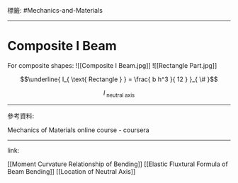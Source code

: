 標籤: #Mechanics-and-Materials 

---

# Composite I Beam

For composite shapes:
![[Composite I Beam.jpg]]
![[Rectangle Part.jpg]]

$$\underline{ I_{ \text{ Rectangle } } = 
\frac{ b h^3 }{ 12 } }_{ \# }$$

$$I_{ \text{ neutral axis } }$$

---

參考資料:

Mechanics of Materials online course - coursera

---

link:

[[Moment Curvature Relationship of Bending]]
[[Elastic Fluxtural Formula of Beam Bending]]
[[Location of Neutral Axis]]